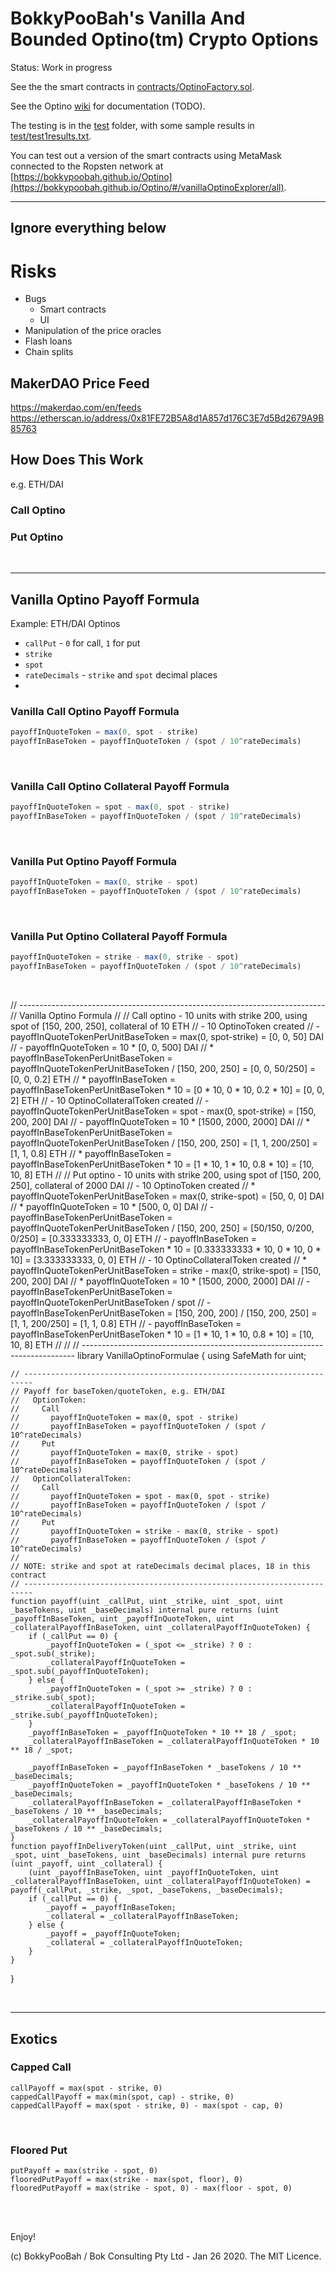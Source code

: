 # BokkyPooBah's Vanilla And Bounded Optino(tm) Crypto Options


Status: Work in progress

See the the smart contracts in [contracts/OptinoFactory.sol](contracts/OptinoFactory.sol).

See the Optino [wiki](https://github.com/bokkypoobah/Optino/wiki) for documentation (TODO).

The testing is in the [test](test) folder, with some sample results in [test/test1results.txt](test/test1results.txt).

You can test out a version of the smart contracts using MetaMask connected to the Ropsten network at [https://bokkypoobah.github.io/Optino](https://bokkypoobah.github.io/Optino/#/vanillaOptinoExplorer/all).

---

## Ignore everything below

# Risks

* Bugs
  * Smart contracts
  * UI
* Manipulation of the price oracles
* Flash loans
* Chain splits


## MakerDAO Price Feed

https://makerdao.com/en/feeds
https://etherscan.io/address/0x81FE72B5A8d1A857d176C3E7d5Bd2679A9B85763

## How Does This Work

e.g. ETH/DAI

### Call Optino

### Put Optino

<br />

<hr />

## Vanilla Optino Payoff Formula

Example: ETH/DAI Optinos

* `callPut` - `0` for call, `1` for put
* `strike`
* `spot`
* `rateDecimals` - `strike` and `spot` decimal places
*

### Vanilla Call Optino Payoff Formula

```javascript
payoffInQuoteToken = max(0, spot - strike)
payoffInBaseToken = payoffInQuoteToken / (spot / 10^rateDecimals)
```

<br />

### Vanilla Call Optino Collateral Payoff Formula

```javascript
payoffInQuoteToken = spot - max(0, spot - strike)
payoffInBaseToken = payoffInQuoteToken / (spot / 10^rateDecimals)
```

<br />

### Vanilla Put Optino Payoff Formula

```javascript
payoffInQuoteToken = max(0, strike - spot)
payoffInBaseToken = payoffInQuoteToken / (spot / 10^rateDecimals)
```

<br />

### Vanilla Put Optino Collateral Payoff Formula

```javascript
payoffInQuoteToken = strike - max(0, strike - spot)
payoffInBaseToken = payoffInQuoteToken / (spot / 10^rateDecimals)
```

<br />



// ----------------------------------------------------------------------------
// Vanilla Optino Formula
//
// Call optino - 10 units with strike 200, using spot of [150, 200, 250], collateral of 10 ETH
// - 10 OptinoToken created
//   - payoffInQuoteTokenPerUnitBaseToken = max(0, spot-strike) = [0, 0, 50] DAI
//   - payoffInQuoteToken = 10 * [0, 0, 500] DAI
//   * payoffInBaseTokenPerUnitBaseToken = payoffInQuoteTokenPerUnitBaseToken / [150, 200, 250] = [0, 0, 50/250] = [0, 0, 0.2] ETH
//   * payoffInBaseToken = payoffInBaseTokenPerUnitBaseToken * 10 = [0 * 10, 0 * 10, 0.2 * 10] = [0, 0, 2] ETH
// - 10 OptinoCollateralToken created
//   - payoffInQuoteTokenPerUnitBaseToken = spot - max(0, spot-strike) = [150, 200, 200] DAI
//   - payoffInQuoteToken = 10 * [1500, 2000, 2000] DAI
//   * payoffInBaseTokenPerUnitBaseToken = payoffInQuoteTokenPerUnitBaseToken / [150, 200, 250] = [1, 1, 200/250] = [1, 1, 0.8] ETH
//   * payoffInBaseToken = payoffInBaseTokenPerUnitBaseToken * 10 = [1 * 10, 1 * 10, 0.8 * 10] = [10, 10, 8] ETH
//
// Put optino - 10 units with strike 200, using spot of [150, 200, 250], collateral of 2000 DAI
// - 10 OptinoToken created
//   * payoffInQuoteTokenPerUnitBaseToken = max(0, strike-spot) = [50, 0, 0] DAI
//   * payoffInQuoteToken = 10 * [500, 0, 0] DAI
//   - payoffInBaseTokenPerUnitBaseToken = payoffInQuoteTokenPerUnitBaseToken / [150, 200, 250] = [50/150, 0/200, 0/250] = [0.333333333, 0, 0] ETH
//   - payoffInBaseToken = payoffInBaseTokenPerUnitBaseToken * 10 = [0.333333333 * 10, 0 * 10, 0 * 10] = [3.333333333, 0, 0] ETH
// - 10 OptinoCollateralToken created
//   * payoffInQuoteTokenPerUnitBaseToken = strike - max(0, strike-spot) = [150, 200, 200] DAI
//   * payoffInQuoteToken = 10 * [1500, 2000, 2000] DAI
//   - payoffInBaseTokenPerUnitBaseToken = payoffInQuoteTokenPerUnitBaseToken / spot
//   - payoffInBaseTokenPerUnitBaseToken = [150, 200, 200] / [150, 200, 250] = [1, 1, 200/250] = [1, 1, 0.8] ETH
//   - payoffInBaseToken = payoffInBaseTokenPerUnitBaseToken * 10 = [1 * 10, 1 * 10, 0.8 * 10] = [10, 10, 8] ETH
//
//
// ----------------------------------------------------------------------------
library VanillaOptinoFormulae {
    using SafeMath for uint;

    // ------------------------------------------------------------------------
    // Payoff for baseToken/quoteToken, e.g. ETH/DAI
    //   OptionToken:
    //     Call
    //       payoffInQuoteToken = max(0, spot - strike)
    //       payoffInBaseToken = payoffInQuoteToken / (spot / 10^rateDecimals)
    //     Put
    //       payoffInQuoteToken = max(0, strike - spot)
    //       payoffInBaseToken = payoffInQuoteToken / (spot / 10^rateDecimals)
    //   OptionCollateralToken:
    //     Call
    //       payoffInQuoteToken = spot - max(0, spot - strike)
    //       payoffInBaseToken = payoffInQuoteToken / (spot / 10^rateDecimals)
    //     Put
    //       payoffInQuoteToken = strike - max(0, strike - spot)
    //       payoffInBaseToken = payoffInQuoteToken / (spot / 10^rateDecimals)
    //
    // NOTE: strike and spot at rateDecimals decimal places, 18 in this contract
    // ------------------------------------------------------------------------
    function payoff(uint _callPut, uint _strike, uint _spot, uint _baseTokens, uint _baseDecimals) internal pure returns (uint _payoffInBaseToken, uint _payoffInQuoteToken, uint _collateralPayoffInBaseToken, uint _collateralPayoffInQuoteToken) {
        if (_callPut == 0) {
            _payoffInQuoteToken = (_spot <= _strike) ? 0 : _spot.sub(_strike);
            _collateralPayoffInQuoteToken = _spot.sub(_payoffInQuoteToken);
        } else {
            _payoffInQuoteToken = (_spot >= _strike) ? 0 : _strike.sub(_spot);
            _collateralPayoffInQuoteToken = _strike.sub(_payoffInQuoteToken);
        }
        _payoffInBaseToken = _payoffInQuoteToken * 10 ** 18 / _spot;
        _collateralPayoffInBaseToken = _collateralPayoffInQuoteToken * 10 ** 18 / _spot;

        _payoffInBaseToken = _payoffInBaseToken * _baseTokens / 10 ** _baseDecimals;
        _payoffInQuoteToken = _payoffInQuoteToken * _baseTokens / 10 ** _baseDecimals;
        _collateralPayoffInBaseToken = _collateralPayoffInBaseToken * _baseTokens / 10 ** _baseDecimals;
        _collateralPayoffInQuoteToken = _collateralPayoffInQuoteToken * _baseTokens / 10 ** _baseDecimals;
    }
    function payoffInDeliveryToken(uint _callPut, uint _strike, uint _spot, uint _baseTokens, uint _baseDecimals) internal pure returns (uint _payoff, uint _collateral) {
        (uint _payoffInBaseToken, uint _payoffInQuoteToken, uint _collateralPayoffInBaseToken, uint _collateralPayoffInQuoteToken) = payoff(_callPut, _strike, _spot, _baseTokens, _baseDecimals);
        if (_callPut == 0) {
            _payoff = _payoffInBaseToken;
            _collateral = _collateralPayoffInBaseToken;
        } else {
            _payoff = _payoffInQuoteToken;
            _collateral = _collateralPayoffInQuoteToken;
        }
    }
}

<br />

<hr />

## Exotics

### Capped Call

```
callPayoff = max(spot - strike, 0)
cappedCallPayoff = max(min(spot, cap) - strike, 0)
cappedCallPayoff = max(spot - strike, 0) - max(spot - cap, 0)
```

<br />

### Floored Put

```
putPayoff = max(strike - spot, 0)
flooredPutPayoff = max(strike - max(spot, floor), 0)
flooredPutPayoff = max(strike - spot, 0) - max(floor - spot, 0)
```


<br />

<br />

Enjoy!

(c) BokkyPooBah / Bok Consulting Pty Ltd - Jan 26 2020. The MIT Licence.
